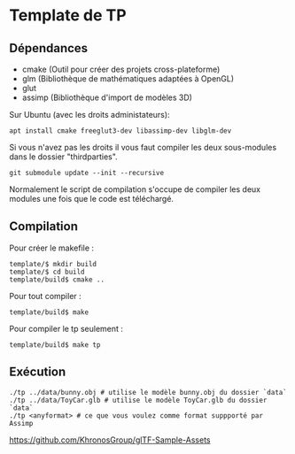 # Template de TP


## Dépendances

- cmake (Outil pour créer des projets cross-plateforme)
- glm (Bibliothèque de mathématiques adaptées à OpenGL)
- glut
- assimp (Bibliothèque d'import de modèles 3D)

Sur Ubuntu (avec les droits administateurs):
```
apt install cmake freeglut3-dev libassimp-dev libglm-dev
```

Si vous n'avez pas les droits il vous faut compiler les deux sous-modules dans le dossier "thirdparties".
```
git submodule update --init --recursive
```
Normalement le script de compilation s'occupe de compiler les deux modules une fois que le code est téléchargé.

## Compilation

Pour créer le makefile :
```
template/$ mkdir build
template/$ cd build
template/build$ cmake ..
```

Pour tout compiler :
```
template/build$ make
```

Pour compiler le tp seulement :
```
template/build$ make tp
```

## Exécution

```
./tp ../data/bunny.obj # utilise le modèle bunny.obj du dossier `data`
./tp ../data/ToyCar.glb # utilise le modèle ToyCar.glb du dossier `data`
./tp <anyformat> # ce que vous voulez comme format suppporté par Assimp
```


https://github.com/KhronosGroup/glTF-Sample-Assets